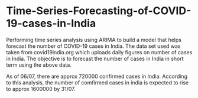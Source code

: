 # Time-Series-Forecasting-of-COVID-19-cases-in-India

Performing time series analysis using ARIMA to build a model that helps forecast the number of COVID-19 cases in India.
The data set used was taken from covid19india.org which uploads daily figures on number of cases in India.
The objective is to forecast the number of cases in India in short term using the above data.

As of 06/07, there are approx 720000 confirmed cases in India. According to this analysis, the number of comfirmed cases in india is expected to rise to approx 1600000 by 31/07.
